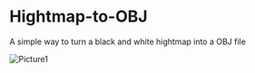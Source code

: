 # Hightmap-to-OBJ
A simple way to turn a black and white hightmap into a OBJ file

![Picture1](./pictures/1.png "pic1")
